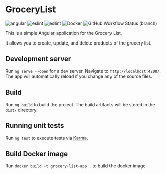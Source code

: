 # GroceryList

![angular](https://img.shields.io/badge/Angular-DD0031?style=for-the-badge&logo=angular&logoColor=white) ![eslint](https://img.shields.io/badge/ESLint-4B32C3?logo=eslint&style=for-the-badge) ![eslint](https://img.shields.io/badge/Prettier-F7B93E?logo=prettier&logoColor=white&style=for-the-badge) ![Docker](https://img.shields.io/badge/Docker-2496ED?logoColor=white&logo=docker&style=for-the-badge) ![GitHub Workflow Status (branch)](https://img.shields.io/github/workflow/status/joanpablo/grocery-list-app/grocery-list/master?style=for-the-badge)

This is a simple Angular application for the Grocery List.

It allows you to create, update, and delete products of the grocery list.

## Development server

Run `ng serve --open` for a dev server. Navigate to `http://localhost:4200/`. The app will automatically reload if you change any of the source files.

## Build

Run `ng build` to build the project. The build artifacts will be stored in the `dist/` directory.

## Running unit tests

Run `ng test` to execute tests via [Karma](https://karma-runner.github.io).

##  Build Docker image

Run `docker build -t grocery-list-app .` to build the docker image
